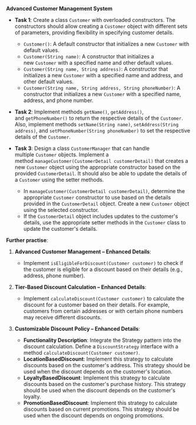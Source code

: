 **Advanced Customer Management System**

- **Task 1**: Create a class `Customer` with overloaded constructors. The constructors should allow creating a `Customer` object with different sets of parameters, providing flexibility in specifying customer details.
    
    - `Customer()`: A default constructor that initializes a new `Customer` with default values.
    - `Customer(String name)`: A constructor that initializes a new `Customer` with a specified name and other default values.
    - `Customer(String name, String address)`: A constructor that initializes a new `Customer` with a specified name and address, and other default values.
    - `Customer(String name, String address, String phoneNumber)`: A constructor that initializes a new `Customer` with a specified name, address, and phone number.
- **Task 2**: Implement methods `getName()`, `getAddress()`, and `getPhoneNumber()` to return the respective details of the `Customer`. Also, implement methods `setName(String name)`, `setAddress(String address)`, and `setPhoneNumber(String phoneNumber)` to set the respective details of the `Customer`.
    
- **Task 3**: Design a class `CustomerManager` that can handle multiple `Customer` objects. Implement a method `manageCustomer(CustomerDetail customerDetail)` that creates a new `Customer` object using the appropriate constructor based on the provided `CustomerDetail`. It should also be able to update the details of a `Customer` using the setter methods.
    
    - In `manageCustomer(CustomerDetail customerDetail)`, determine the appropriate `Customer` constructor to use based on the details provided in the `CustomerDetail` object. Create a new `Customer` object using the selected constructor.
    - If the `CustomerDetail` object includes updates to the customer's details, use the appropriate setter methods in the `Customer` class to update the customer's details.

**Further practise**:

1. **Advanced Customer Management – Enhanced Details**:
    
    - Implement `isEligibleForDiscount(Customer customer)` to check if the customer is eligible for a discount based on their details (e.g., address, phone number).
2. **Tier-Based Discount Calculation – Enhanced Details**:
    
    - Implement `calculateDiscount(Customer customer)` to calculate the discount for a customer based on their details. For example, customers from certain addresses or with certain phone numbers may receive different discounts.
3. **Customizable Discount Policy – Enhanced Details**:
    
    - **Functionality Description**: Integrate the Strategy pattern into the discount calculation. Define a `DiscountStrategy` interface with a method `calculateDiscount(Customer customer)`.
    - **LocationBasedDiscount**: Implement this strategy to calculate discounts based on the customer's address. This strategy should be used when the discount depends on the customer's location.
    - **LoyaltyBasedDiscount**: Implement this strategy to calculate discounts based on the customer's purchase history. This strategy should be used when the discount depends on the customer's loyalty.
    - **PromotionBasedDiscount**: Implement this strategy to calculate discounts based on current promotions. This strategy should be used when the discount depends on ongoing promotions.